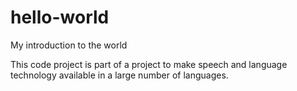 # hello-world
My introduction to the world

This code project is part of a project to make speech and language technology available in a large number of languages.
